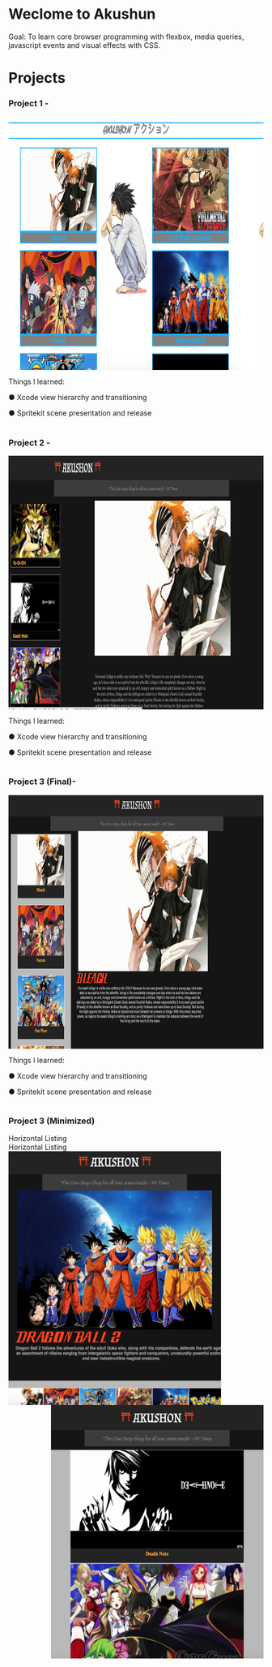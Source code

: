 # Weclome to Akushun
Goal: To learn core browser programming with flexbox, media queries, javascript events and visual effects with CSS. 


# Projects

### Project 1 - 

<p align="center">
<img align="center" width="850" height="500" src="https://github.com/Rdbrennan/Akushun/blob/master/img/Screen%20Shot%202018-09-19%20at%202.47.36%20PM.png">
  </p>

Things I learned:

  ● Xcode view hierarchy and transitioning
  
  ● Spritekit scene presentation and release
  
#

### Project 2 - 

<p align="center">
<img align="center" width="850" height="500" src="https://github.com/Rdbrennan/Akushun/blob/master/img/Screen%20Shot%202018-09-19%20at%202.59.35%20PM.png">
  </p>
  
Things I learned:

  ● Xcode view hierarchy and transitioning
  
  ● Spritekit scene presentation and release
  
#

### Project 3 (Final)- 

<p align="center">
<img align="center" width="850" height="500" src="https://github.com/Rdbrennan/Akushun/blob/master/img/Screen%20Shot%202018-09-18%20at%2010.17.44%20PM.png">
  </p>
  
Things I learned:

  ● Xcode view hierarchy and transitioning
  
  ● Spritekit scene presentation and release
  
#

### Project 3 (Minimized)
<div float="left">
      Horizontal Listing
  </div>
 <div float="right" padding= 20px>
      Horizontal Listing
 </div>  
<img align="left" width="420" height="500" src="https://github.com/Rdbrennan/Akushun/blob/master/img/Screen%20Shot%202018-09-19%20at%203.06.50%20PM.png">

<img align="right" width="420" height="500" src="https://github.com/Rdbrennan/Akushun/blob/master/img/Screen%20Shot%202018-09-19%20at%203.07.27%20PM.png">


